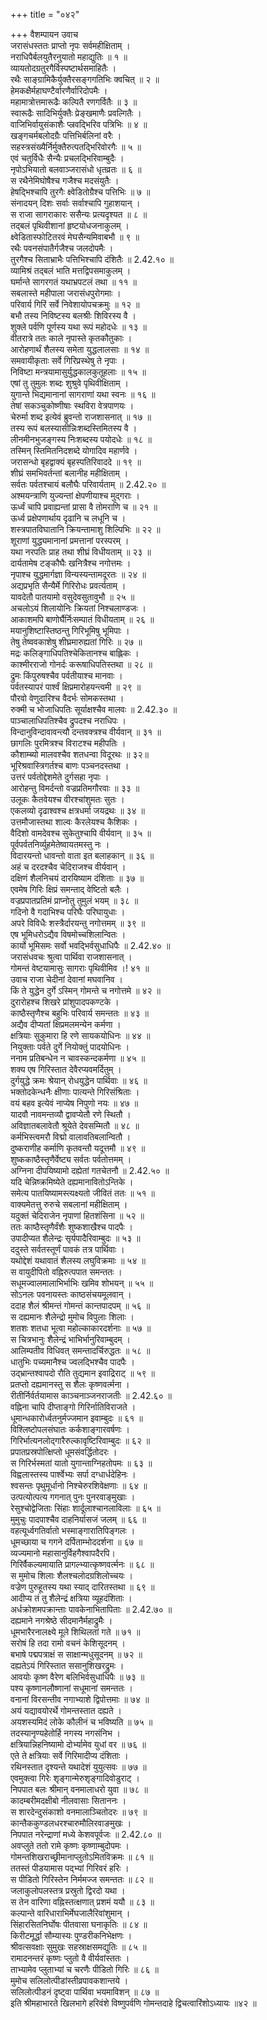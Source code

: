 +++
title = "०४२"

+++
वैशम्पायन उवाच  
जरासंधस्ततः प्राप्तो नृपः सर्वमहीक्षिताम् ।  
नराधिपैर्बलयुतैरनुयातो महाद्युतिः ॥ १ ॥  
व्यायतोदग्रतुरगैर्विस्पष्टार्थसमाहितैः ।  
रथैः साङ्ग्रामिकैर्युक्तैरसङ्गगतिभिः क्वचित् ॥ २ ॥  
हेमकक्षैर्महाघण्टैर्वारणैर्वारिदोपमैः ।  
महामात्रोत्तमारूढैः कल्पितै रणगर्वितैः ॥ ३ ॥  
स्वारूढैः सादिभिर्युक्तैः प्रेङ्खमाणैः प्रवल्गितैः ।  
वाजिभिर्वायुसंकाशैः प्ल्रवद्भिरिव पत्रिभिः ॥ ४ ॥  
खङ्गचर्मबलोदग्रैः पत्तिभिर्बलिनां वरैः ।  
सहस्त्रसंख्यैर्निर्मुक्तैरुत्पतद्भिरिवोरगैः ॥ ५ ॥  
एवं चतुर्विधैः सैन्यैः प्रचलद्भिरिवाम्बुदैः ।  
नृपोऽभियातो बलवाञ्जरासंधो धृतव्रतः ॥ ६ ॥  
स रथैनेमिघोषैश्च गजैश्च मदसंयुतैः ।  
हेषद्भिश्चापि तुरगैः क्ष्वेडितोग्रैश्च पत्तिभिः ॥ ७ ॥  
संनादयन् दिशः सर्वाः सर्वाश्चापि गुहाशयान् ।  
स राजा सागराकारः ससैन्यः प्रत्यदृश्यत ॥ ८ ॥  
तद्बलं पृथिवीशानां हृष्टयोधजनाकुलम् ।  
क्ष्वेडितास्फोटितरवं मेघसैन्यमिवाबभौ ॥ ९ ॥  
रथैः पवनसंपातैर्गजैश्च जलदोपमैः ।  
तुरगैश्च सिताभ्राभैः पत्तिभिश्चापि दंशितैः ॥ 2.42.१० ॥  
व्यामिश्रं तद्बलं भाति मत्तद्विपसमाकुलम् ।  
घर्मान्ते सागरगतं यथाभ्रपटलं तथा ॥ ११ ॥  
सबलास्ते महीपाला जरासंधपुरोगमाः ।  
परिवार्य गिरिं सर्वे निवेशायोपचक्रमुः ॥ १२ ॥  
बभौ तस्य निविष्टस्य बलश्रीः शिविरस्य वै ।  
शुक्ले पर्वणि पूर्णस्य यथा रूपं महोदधेः ॥ १३ ॥  
वीतरात्रे ततः काले नृपास्ते कृतकौतुकाः ।  
आरोहणार्थं शैलस्य समेता युद्धलालसाः ॥ १४ ॥  
समवायीकृताः सर्वे गिरिप्रस्थेषु ते नृपाः ।  
निविष्टा मन्त्रयामासुर्युद्धकालकुतूहलाः ॥ १५ ॥  
एषां तु तुमुलः शब्दः शुश्रुवे पृथिवीक्षिताम् ।  
युगान्ते भिद्यमानानां सागराणां यथा स्वनः ॥ १६ ॥  
तेषां सकञ्चुकोष्णीषाः स्थविरा वेत्रपाणयः ।  
चेरुर्मा शब्द इत्येवं ब्रुवन्तो राजशासनात् ॥ १७ ॥  
तस्य रूपं बलस्यासीन्निःशब्दस्तिमितस्य वै ।  
लीनमीनभुजङ्गस्य निःशब्दस्य पयोदधेः ॥ १८ ॥  
तस्मिन् स्तिमितनिदशब्दे योगादिव महार्णवे ।  
जरासन्धो बृहद्वाक्यं बृहस्पतिरिवाददे ॥ १९ ॥  
शीघ्रं समभिवर्तन्तां बलानीह महीक्षिताम् ।  
सर्वतः पर्वतश्चायं बलौघैः परिवार्यताम् ॥ 2.42.२० ॥  
अश्मयन्त्राणि युज्यन्तां क्षेपणीयाश्च मुद्गराः ।  
ऊर्ध्वं चापि प्रवाह्यन्तां प्रासा वै तोमराणि च ॥ २१ ॥  
ऊर्ध्व प्रक्षेपणार्थाय दृढानि च लधूनि च ।  
शस्त्रपातविघातानि क्रियन्तामाशु शिल्पिभिः ॥ २२ ॥  
शूराणां युद्ध्यमानानां प्रमत्तानां परस्परम् ।  
यथा नरपतिः प्राह तथा शीघ्रं विधीयताम् ॥ २३ ॥  
दार्यतामेष टङ्कौघैः खनित्रैश्च नगोत्तमः ।  
नृपाश्च युद्धमार्गज्ञा विन्यस्यन्तामदूरतः ॥ २४ ॥  
अद्यप्रभृति सैन्यैर्मे गिरिरोधः प्रवर्त्यताम् ।  
यावदेतौ पातयामो वसुदेवसुतावुभौ ॥ २५ ॥  
अचलोऽयं शिलायोनिः क्रियतां निश्चलाण्डजः ।  
आकाशमपि बाणोर्घैर्निःसम्पातं विधीयताम् ॥ २६ ॥  
मयानुशिष्टास्तिष्ठन्तु गिरिभूमिषु भूमिपाः ।  
तेषु तेष्ववकाशेषु शीघ्रमारुह्यतां गिरिः ॥ २७ ॥  
मद्रः कलिङ्गाधिपतिश्चेकितानश्च बाह्लिकः ।  
काश्मीरराजो गोनर्दः करूषाधिपतिस्तथा ॥ २८ ॥  
द्रुमः किंपुरुषश्चैव पर्वतीयाश्च मानवाः ।  
पर्वतस्यापरं पार्श्वं क्षिप्रमारोहयन्त्वमी ॥ २९ ॥  
पौरवो वेणुदारिश्च वैदर्भः सोमकस्तथा ।  
रुक्मी च भोजाधिपतिः सूर्याक्षश्चैव मालवः ॥ 2.42.३० ॥  
पाञ्चालाधिपतिश्चैव द्रुपदश्च नराधिपः ।  
विन्दानुविन्दावावन्त्यौ दन्तवक्त्रश्च वीर्यवान् ॥ ३१ ॥  
छागलिः पुरमित्रश्च विराटश्च महीपतिः ।  
कौशाम्ब्यो मालवश्चैव शतधन्वा विदूरथः ॥ ३२॥  
भूरिश्रवास्त्रिगर्तश्च बाणः पञ्चनदस्तथा ।  
उत्तरं पर्वतोद्देशमेते दुर्गसहा नृपाः ।  
आरोहन्तु विमर्दन्तो वज्रप्रतिमगौरवाः ॥ ३३ ॥  
उलूकः कैतवेयश्च वीरश्चांशुमतः सुतः ।  
एकलव्यो दृढाश्वश्च क्षत्रधर्मा जयद्रथः ॥ ३४ ॥  
उत्तमौजास्तथा शाल्वः कैरलेयश्च कैशिकः ।  
वैदिशो वामदेवश्च सुकेतुश्चापि वीर्यवान् ॥ ३५ ॥  
पूर्वपर्वतनिर्व्युहमेतेष्वायतमस्तु नः ।  
विदारयन्तो धावन्तो वाता इत बलाहकान् ॥ ३६ ॥  
अहं च दरदश्चैव चेदिराजश्च वीर्यवान् ।  
दक्षिणं शैलनिचयं दारयिष्याम दंशिताः ॥ ३७ ॥  
एवमेष गिरिः क्षिप्रं समन्ताद् वेष्टितो बलैः ।  
वज्रप्रपातप्रतिमं प्राप्नोतु तुमुलं भयम् ॥ ३८ ॥  
गदिनो वै गदाभिश्च परिघैः परिघायुधाः ।  
अपरे विविधैः शस्त्रैर्दारयन्तु नगोत्तमम् ॥ ३९ ॥  
एष भूमिधरोऽद्यैव विषमोच्चशिलान्वितः ।  
कार्यो भूमिसमः सर्वो भवद्भिर्वसुधाधिपैः ॥ 2.42.४० ॥  
जरासंधवचः श्रुत्वा पार्थिवा राजशासनात् ।  
गोमन्तं वेष्टयामासुः सागराः पृथिवीमिव ।! ४१ ॥  
उवाच राजा चेदीनां देवानां मघवानिव ।  
किं ते युद्धेन दुर्गे ऽस्मिन् गोमन्ते च नगोत्तमे ॥ ४२ ॥  
दुरारोहश्च शिखरे प्रांशुपादपकण्टके ।  
काष्ठैस्तृणैश्च बहुभिः परिवार्य समन्ततः ॥ ४३ ॥  
अद्यैव दीप्यतां क्षिप्रमलमन्येन कर्मणा ।  
क्षत्रियाः सुकुमारा हि रणे सायकयोधिनः ॥ ४४ ॥  
नियुक्ताः पर्वते दुर्गे नियोक्तुं पादयोधिनः ।  
ननाम प्रतिबन्धेन न चावस्कन्दकर्मणा ॥ ४५ ॥  
शक्य एष गिरिस्तात देवैरप्यवमर्दितुम् ।  
दुर्गयुद्धे क्रमः श्रेयान् रोधयुद्धेन पार्थिवाः ॥ ४६ ॥  
भक्तोदकेन्धनैः क्षीणाः पात्यन्ते गिरिसंश्रिताः ।  
वयं बहव इत्येवं नाप्येष निपुणो नयः ॥ ४७ ॥  
यादवौ नावमन्तव्यौ द्वावप्येतौ रणे स्थितौ ।  
अविज्ञातबलावेतौ श्रूयेते देवसम्मितौ ॥ ४८ ॥  
कर्मभिस्त्वमरौ विद्मो वालावतिबलान्वितौ ।  
दुष्कराणीह कर्माणि कृतवन्तौ यदूत्तमौ ॥ ४९ ॥  
शुष्ककाष्ठैस्तृणैर्वेष्ट्य सर्वतः पर्वतोत्तमम् ।  
अग्निना दीपयिष्यामो दह्येतां गतचेतनौ ॥ 2.42.५० ॥  
यदि चेन्निष्क्रमिष्येते दह्यमानावितोऽन्तिके ।  
समेत्य पातयिष्यामस्त्यक्ष्यतो जीवितं ततः ॥ ५१ ॥  
वाक्यमेतत्तु रुरुचे सबलानां महीक्षिताम् ।  
यदुक्तं चेदिराजेन नृपाणां हितशंसिना ॥ ५२ ॥  
ततः काष्ठैस्तृणैर्वंशैः शुष्कशाखैश्च पादपैः ।  
उपादीप्यत शैलेन्द्रः सृर्यपादैरिवाम्बुदः ॥ ५३ ॥  
ददुस्ते सर्वतस्तूर्णं पावकं तत्र पार्थिवाः ।  
यथोद्देशं यथावातं शैलस्य लघुविक्रमाः ॥ ५४ ॥  
स वायुदीपितो वह्निरुत्पपात समन्ततः ।  
सधूमज्वालमालाभिर्भाभिः खमिव शोभयन् ॥ ५५ ॥  
सोऽनलः पवनायस्तः काष्ठसंचयमूलवान् ।  
ददाह शैलं श्रीमन्तं गोमन्तं कान्तपादपम् ॥ ५६ ॥  
स दह्यमानः शैलेन्द्रो मुमोच विपुलाः शिलाः ।  
शतशः शतधा भूत्वा महोल्काकारदर्शनाः ॥ ५७ ॥  
स चित्रभानुः शैलेन्द्रं भाभिर्भानुरिवाम्बुदम् ।  
आलिम्पतीव विधिवत् समन्तादर्चिरुद्धतः ॥ ५८ ॥  
धातुभिः पच्यमानैश्च ज्वलद्भिश्चैव पादपैः ।  
उद्भ्रान्तश्वापदो रौति तुद्यमान इवाद्रिराट् ॥ ५९ ॥  
प्रतप्तो दह्यमानस्तु स शैलः कृष्णवर्त्मना ।  
रीतीर्निर्वर्तयामास काञ्चनाञ्जनराजतीः ॥ 2.42.६० ॥  
वह्निना चापि दीप्ताङ्गो गिरिर्नातिविराजते ।  
धूमान्धकारोर्ध्वतनुर्मज्जमान इवाम्बुदः ॥ ६१ ॥  
विश्लिष्टोपलसंघातः कर्कशाङ्गारवर्षणः ।  
गिरिर्भात्यनलोद्गारैरुल्कावृष्टिरिवाम्बुदः ॥ ६२ ॥  
प्रपातप्रस्रपोत्क्षिप्तो धूमसंवर्द्धितोदरः ।  
स गिरिर्भस्मतां यातो युगान्ताग्निहतोपमः ॥ ६३ ॥  
विह्वलास्तस्य पार्श्वेभ्यः सर्पा दग्धार्धदेहिनः ।  
श्वसन्तः पृथुमूर्धानो निश्चेरुरशिवेक्षणाः ॥ ६४ ॥  
उत्पत्योत्पत्य गगनात् पुनः पुनरवाङ्मुखाः ।  
रेसुश्चोद्वेजिताः सिंहाः शार्दूलाश्चानलाविलाः ॥ ६५ ॥  
मुमुचुः पादपाश्चैव दाहनिर्यासजं जलम् ॥ ६६ ॥  
वहत्यूर्ध्वगतिर्वातो भस्माङ्गारातिपिङ्गलः ।  
धूमच्छाया च गगने दर्पिताम्भोददर्शना ॥ ६७ ॥  
व्यज्यमानो महासानुर्विहगैश्वापदैरपि।  
गिरिर्वैकल्यमायाति प्रागल्भ्यात्कृष्णवर्त्मनः ॥ ६८ ॥  
स मुमोच शिलाः शैलश्चलोदग्रशिलोच्चयः ।  
वज्रेण पुरुहूतस्य यथा स्याद् दारितस्तथा ॥ ६९ ॥  
आदीप्य तं तु शैलेन्द्रं क्षत्रिया व्यूहदंशिताः ।  
अर्धक्रोशमपक्रान्ताः पावकेनाभितापिताः ॥ 2.42.७० ॥  
दह्यमाने नगश्रेष्ठे सीदमानैर्महाद्रुमैः ।  
धूमभारैरनालक्ष्ये मूले शिथिलतां गते ॥ ७१ ॥  
सरोषं हि तदा रामो वचनं केशिसूदनम् ।  
बभाषे पद्मपत्राक्षं स साक्षान्मधुसूदनम् ॥ ७२ ॥  
दह्यतेऽयं गिरिस्तात ससानुशिखरद्रुमः ।  
आवयोः कृष्ण वैरेण बलिभिर्वसुधाधिपैः ॥ ७३ ॥  
पश्य कृष्णानलौष्णानां सधूमानां समन्ततः ।  
वनानां विरसन्तीव नगाभ्याशे द्विपोत्तमाः ॥ ७४ ॥  
अयं यद्यावयोरर्थे गोमन्तस्तात दह्यते ।  
अयशस्यमिदं लोके कौलीनं च भविष्यति ॥ ७५ ॥  
तदस्यानृण्यहेतोर्हि नगस्य नगसंनिभ ।  
क्षत्रियान्निहनिष्यामो दोर्भ्यामेव युधां वर ॥ ७६ ॥  
एते ते क्षत्रियाः सर्वे गिरिमादीप्य दंशिताः ।  
रथिनस्तात दृश्यन्ते यथादेशं युयुत्सवः ॥ ७७ ॥  
एवमुक्त्वा गिरेः शृङ्गान्मेरुशृङ्गादिवोडुराट् ।  
निपपात बलः श्रीमान् वनमालाधरो युवा ॥ ७८ ॥  
कादम्बरीमदक्षीबो नीलवासाः सिताननः ।  
स शारदेन्दुसंकाशो वनमालाञ्चितोदरः ॥ ७९ ॥  
कान्तैककुण्डलधरश्चारुमौलिरवाङमुखः ।  
निपपात नरेन्द्राणां मध्ये केशवपूर्वजः ॥ 2.42.८० ॥  
अवप्लुते ततो रामे कृष्णः कृष्णाम्बुदोपमः ।  
गोमन्तशिखराच्छ्रीमानाप्लुतोऽमितविक्रमः ॥ ८१ ॥  
ततस्तं पीडयामास पद्भ्यां गिरिवरं हरिः ।  
स पीडितो गिरिस्तेन निर्ममज्ज समन्ततः ॥ ८२ ॥  
जलाकुलोपलस्तत्र प्रस्रुतो द्विरदो यथा ।  
स तेन वारिणा वह्निस्तत्क्षणात् प्रशमं ययौ ॥ ८३ ॥  
कल्पान्ते वारिधाराभिर्मेघजालैरिवांशुमान् ।  
सिंहारसितनिर्घोषः पीतवासा घनाकृतिः ॥ ८४ ॥  
किरीटमूर्द्धा सौम्यास्यः पुण्डरीकनिभेक्षणः ।  
श्रीवत्सवक्षाः सुमुखः सहस्राक्षसमद्युतिः ॥ ८५ ॥  
रामादनन्तरं कृष्णः प्लुतो वै वीर्यवांस्ततः ।  
ताभ्यामेव प्लुताभ्यां च चरणैः पीडितो गिरिः ॥ ८६ ॥  
मुमोच सलिलोत्पीडांस्तीव्रपावकशान्तये ।  
सलिलोत्पीडनं दृष्ट्वा पार्थिवा भयमाविशन् ॥ ८७ ॥  
इति श्रीमहाभारते खिलभागे हरिवंशे विष्णुपर्वणि गोमन्तदाहे द्विचत्वारिंशोऽध्यायः ॥४२ ॥